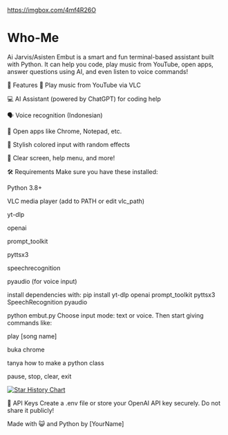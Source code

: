 https://imgbox.com/4mf4R26O

# Who-Me
Ai Jarvis/Asisten
Embut is a smart and fun terminal-based assistant built with Python.
It can help you code, play music from YouTube, open apps, answer questions using AI, and even listen to voice commands!

🚀 Features
🎵 Play music from YouTube via VLC

💻 AI Assistant (powered by ChatGPT) for coding help

🗣️ Voice recognition (Indonesian)

📂 Open apps like Chrome, Notepad, etc.

🎨 Stylish colored input with random effects

🔧 Clear screen, help menu, and more!

🛠️ Requirements
Make sure you have these installed:

Python 3.8+

VLC media player (add to PATH or edit vlc_path)

yt-dlp

openai

prompt_toolkit

pyttsx3

speechrecognition

pyaudio (for voice input)

install dependencies with:
pip install yt-dlp openai prompt_toolkit pyttsx3 SpeechRecognition pyaudio

python embut.py
Choose input mode: text or voice. Then start giving commands like:

play [song name]

buka chrome

tanya how to make a python class

pause, stop, clear, exit

[![Star History Chart](https://api.star-history.com/svg?repos=x1xhlol/system-prompts-and-models-of-ai-tools&type=Date)](https://www.star-history.com/#x1xhlol/system-prompts-and-models-of-ai-tools&Date)

🔐 API Keys
Create a .env file or store your OpenAI API key securely.
Do not share it publicly!

Made with 😺 and Python by [YourName]

